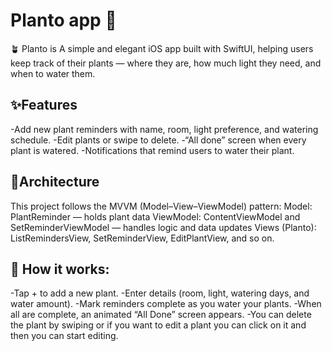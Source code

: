 # Planto app 🌱

🪴 Planto is A simple and elegant iOS app built with SwiftUI, helping users keep track of their plants — where they are, how much light they need, and when to water them.

## ✨Features

-Add new plant reminders with name, room, light preference, and watering schedule.
-Edit plants or swipe to delete.
-“All done” screen when every plant is watered.
-Notifications that remind users to water their plant.

## 🧩Architecture

This project follows the MVVM (Model–View–ViewModel) pattern:
Model: PlantReminder — holds plant data
ViewModel: ContentViewModel and SetReminderViewModel — handles logic and data updates
Views (Planto): ListRemindersView, SetReminderView, EditPlantView, and so on.

## 🧠 How it works:
-Tap + to add a new plant.
-Enter details (room, light, watering days, and water amount).
-Mark reminders complete as you water your plants.
-When all are complete, an animated “All Done” screen appears.
-You can delete the plant by swiping or if you want to edit a plant you can click on it and then you can start editing.




  

